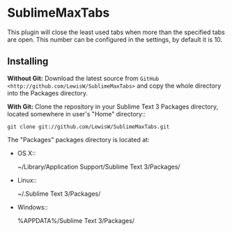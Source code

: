SublimeMaxTabs
==============

This plugin will close the least used tabs when more than the specified tabs are open. This number can be configured in the settings, by default it is 10.

Installing
----------
**Without Git:** Download the latest source from `GitHub <http://github.com/LewisW/SublimeMaxTabs>` and copy the whole directory into the Packages directory.

**With Git:** Clone the repository in your Sublime Text 3 Packages directory, located somewhere in user's "Home" directory::

    git clone git://github.com/LewisW/SublimeMaxTabs.git


The "Packages" packages directory is located at:

* OS X::

    ~/Library/Application Support/Sublime Text 3/Packages/

* Linux::

    ~/.Sublime Text 3/Packages/

* Windows::

    %APPDATA%/Sublime Text 3/Packages/
